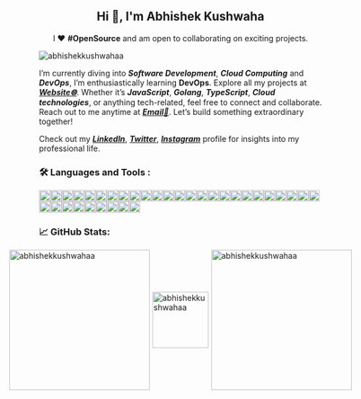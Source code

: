 <h2 align="center">Hi 👋, I'm Abhishek Kushwaha</h2>
<p align="center">
  I ❤️ <strong>#OpenSource</strong> and am open to collaborating on exciting projects.
</p>

<p align="left">
  <img src="https://komarev.com/ghpvc/?username=abhishekkushwahaa&label=Profile%20views&color=0e75b6&style=flat" alt="abhishekkushwahaa" />
</p>

I’m currently diving into ***Software Development***, ***Cloud Computing*** and ***DevOps***, I’m enthusiastically learning **DevOps**. Explore all my projects at ***[Website🌐](https://abhishekkushwaha.tech)***. Whether it’s ***JavaScript***, ***Golang***, ***TypeScript***, ***Cloud technologies***, or anything tech-related, feel free to connect and collaborate. Reach out to me anytime at ***[Email📧](mailto:abhishekkushwahaa.dev@gmail.com)***. Let’s build something extraordinary together!

Check out my ***[LinkedIn](https://www.linkedin.com/in/abhishekkushwahaa)***, ***[Twitter](https://twitter.com/AbhishekKushwaa)***, ***[Instagram](https://www.instagram.com/abhishekkushwaha.me)*** profile for insights into my professional life. 

<div id="badges">

### 🛠️ Languages and Tools :
<p style="display: flex; flex-wrap: wrap; gap: 2px; padding: 0; margin: 0;">
  <span style="display: flex; flex-wrap: wrap; padding: 0; margin: 0;">
    <img src="https://skillicons.dev/icons?i=javascript" style="width: 20px;"/>
    <img src="https://skillicons.dev/icons?i=typescript" style="width: 20px;"/>
    <img src="https://skillicons.dev/icons?i=go" style="width: 20px;"/>
    <img src="https://skillicons.dev/icons?i=php" style="width: 20px;"/>
    <img src="https://skillicons.dev/icons?i=react" style="width: 20px;"/>
    <img src="https://skillicons.dev/icons?i=nodejs" style="width: 20px;"/>
    <img src="https://skillicons.dev/icons?i=vite" style="width: 20px;"/>
    <img src="https://skillicons.dev/icons?i=express" style="width: 20px;"/>
    <img src="https://skillicons.dev/icons?i=mongodb" style="width: 20px;"/>
    <img src="https://skillicons.dev/icons?i=html" style="width: 20px;"/>
    <img src="https://skillicons.dev/icons?i=css" style="width: 20px;"/>
    <img src="https://skillicons.dev/icons?i=tailwind" style="width: 20px;"/>
    <img src="https://skillicons.dev/icons?i=java" style="width: 20px;"/>
    <img src="https://skillicons.dev/icons?i=git" style="width: 20px;"/>
    <img src="https://skillicons.dev/icons?i=github" style="width: 20px;"/>
    <img src="https://skillicons.dev/icons?i=figma" style="width: 20px;"/>
    <img src="https://skillicons.dev/icons?i=aws" style="width: 20px;"/>
    <img src="https://skillicons.dev/icons?i=docker" style="width: 20px;"/>
    <img src="https://skillicons.dev/icons?i=kafka" style="width: 20px;"/>
    <img src="https://skillicons.dev/icons?i=graphql" style="width: 20px;"/>
    <img src="https://skillicons.dev/icons?i=kubernetes" style="width: 20px;"/>
    <img src="https://skillicons.dev/icons?i=fastapi" style="width: 20px;"/>
    <img src="https://skillicons.dev/icons?i=bash" style="width: 20px;"/>
    <img src="https://skillicons.dev/icons?i=python" style="width: 20px;"/>
    <img src="https://skillicons.dev/icons?i=linux" style="width: 20px;"/>
    <img src="https://skillicons.dev/icons?i=nextjs" style="width: 20px;"/>
    <img src="https://skillicons.dev/icons?i=mysql" style="width: 20px;"/>
    <img src="https://skillicons.dev/icons?i=postgres" style="width: 20px;"/>
    <img src="https://skillicons.dev/icons?i=postman" style="width: 20px;"/>
    <img src="https://skillicons.dev/icons?i=prisma" style="width: 20px;"/>
    <img src="https://skillicons.dev/icons?i=redis" style="width: 20px;"/>
    <img src="https://skillicons.dev/icons?i=bun" style="width: 20px;"/>
    <img src="https://skillicons.dev/icons?i=cloudflare" style="width: 20px;"/>
    <img src="https://skillicons.dev/icons?i=nginx" style="width: 20px;"/>
  </span>
</p>

</div>

### 📈 GitHub Stats:

<p style="display: flex; justify-content: center; align-items: center; gap: 5px;">
  <img src="https://github-readme-stats.vercel.app/api?username=abhishekkushwahaa&show_icons=true&locale=en" alt="abhishekkushwahaa" width="250"/>
  <img src="https://github-readme-stats.vercel.app/api/top-langs?username=abhishekkushwahaa&show_icons=true&locale=en&layout=compact" alt="abhishekkushwahaa" height="100" />
  <img src="https://nirzak-streak-stats.vercel.app/?user=abhishekkushwahaa" alt="abhishekkushwahaa" width="250" />
</p>
